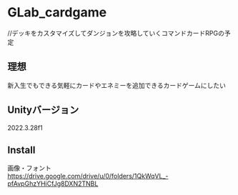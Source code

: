 # GLab_cardgame

//デッキをカスタマイズしてダンジョンを攻略していくコマンドカードRPGの予定
## 理想
新入生でもできる気軽にカードやエネミーを追加できるカードゲームにしたい

## Unityバージョン
2022.3.28f1

## Install
画像・フォント\
https://drive.google.com/drive/u/0/folders/1QkWqVL_-pfAvpGhzYHiCfJg8DXN2TNBL
